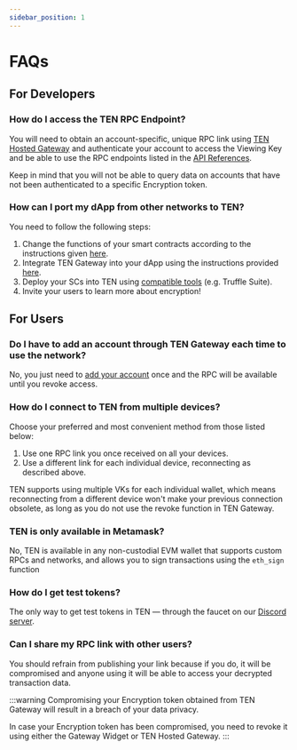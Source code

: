 ```yaml
---
sidebar_position: 1
---
```

# FAQs

## For Developers 

### How do I access the TEN RPC Endpoint?
You will need to obtain an account-specific, unique RPC link using [TEN Hosted Gateway](/docs/tools-infrastructure/hosted-gateway) and authenticate your account to access the Viewing Key and be able to use the RPC endpoints listed in the [API References](/docs/api-reference/json-rpc-apis).

Keep in mind that you will not be able to query data on accounts that have not been authenticated to a specific Encryption token.

### How can I port my dApp from other networks to TEN? 
You need to follow the following steps:

1. Change the functions of your smart contracts according to the instructions given [here](/docs/getting-started/for-developers/explore-contracts-in-ten).
2. Integrate TEN Gateway into your dApp using the instructions provided [here](/docs/tools-infrastructure/gateway-widget).
3. Deploy your SCs into TEN using [compatible tools](/docs/tools-infrastructure/compatible-tools) (e.g. Truffle Suite).
4. Invite your users to learn more about encryption!

### 

## For Users

### Do I have to add an account through TEN Gateway each time to use the network?
No, you just need to [add your account](/docs/getting-started/for-users/setup-you-wallet) once and the RPC will be available until you revoke access. 

### How do I connect to TEN from multiple devices?
Choose your preferred and most convenient method from those listed below:

1. Use one RPC link you once received on all your devices.
2. Use a different link for each individual device, reconnecting as described above.

TEN supports using multiple VKs for each individual wallet, which means reconnecting from a different device won't make your previous connection obsolete, as long as you do not use the revoke function in TEN Gateway.

### TEN is only available in Metamask? 
No, TEN is available in any non-custodial EVM wallet that supports custom RPCs and networks, and allows you to sign transactions using the `eth_sign` function

### How do I get test tokens?
The only way to get test tokens in TEN — through the faucet on our [Discord server](https://discord.gg/tVnNrQ35Ke).

### Can I share my RPC link with other users?
You should refrain from publishing your link because if you do, it will be compromised and anyone using it will be able to access your decrypted transaction data. 

:::warning
Compromising your Encryption token obtained from TEN Gateway will result in a breach of your data privacy. 

In case your Encryption token has been compromised, you need to revoke it using either the Gateway Widget or TEN Hosted Gateway.
:::
